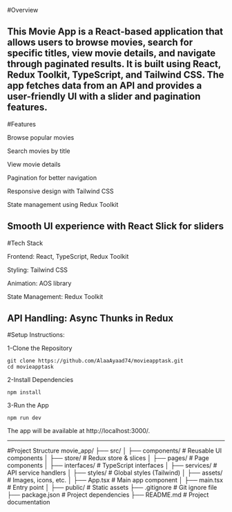 #Overview

## This Movie App is a React-based application that allows users to browse movies, search for specific titles, view movie details, and navigate through paginated results. It is built using React, Redux Toolkit, TypeScript, and Tailwind CSS. The app fetches data from an API and provides a user-friendly UI with a slider and pagination features.

#Features

Browse popular movies

Search movies by title

View movie details

Pagination for better navigation

Responsive design with Tailwind CSS

State management using Redux Toolkit

## Smooth UI experience with React Slick for sliders

#Tech Stack

Frontend: React, TypeScript, Redux Toolkit

Styling: Tailwind CSS

Animation: AOS library

State Management: Redux Toolkit

## API Handling: Async Thunks in Redux

#Setup Instructions:

1-Clone the Repository

```
git clone https://github.com/AlaaAyaad74/movieapptask.git
cd movieapptask
```

2-Install Dependencies

```
npm install
```

3-Run the App

```
npm run dev
```

The app will be available at http://localhost:3000/.

---

#Project Structure
movie_app/
├── src/
│ ├── components/ # Reusable UI components
│ ├── store/ # Redux store & slices
│ ├── pages/ # Page components
│ ├── interfaces/ # TypeScript interfaces
│ ├── services/ # API service handlers
│ ├── styles/ # Global styles (Tailwind)
│ ├── assets/ # Images, icons, etc.
│ ├── App.tsx # Main app component
│ ├── main.tsx # Entry point
│
├── public/ # Static assets
├── .gitignore # Git ignore file
├── package.json # Project dependencies
├── README.md # Project documentation
